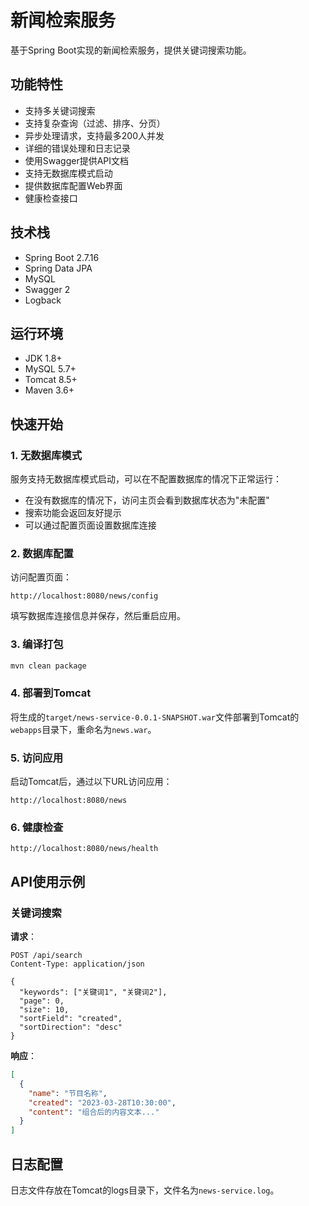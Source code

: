# 新闻检索服务

基于Spring Boot实现的新闻检索服务，提供关键词搜索功能。

## 功能特性

- 支持多关键词搜索
- 支持复杂查询（过滤、排序、分页）
- 异步处理请求，支持最多200人并发
- 详细的错误处理和日志记录
- 使用Swagger提供API文档
- 支持无数据库模式启动
- 提供数据库配置Web界面
- 健康检查接口

## 技术栈

- Spring Boot 2.7.16
- Spring Data JPA
- MySQL
- Swagger 2
- Logback

## 运行环境

- JDK 1.8+
- MySQL 5.7+
- Tomcat 8.5+
- Maven 3.6+

## 快速开始

### 1. 无数据库模式

服务支持无数据库模式启动，可以在不配置数据库的情况下正常运行：
- 在没有数据库的情况下，访问主页会看到数据库状态为"未配置"
- 搜索功能会返回友好提示
- 可以通过配置页面设置数据库连接

### 2. 数据库配置

访问配置页面：
```
http://localhost:8080/news/config
```

填写数据库连接信息并保存，然后重启应用。

### 3. 编译打包

```bash
mvn clean package
```

### 4. 部署到Tomcat

将生成的`target/news-service-0.0.1-SNAPSHOT.war`文件部署到Tomcat的`webapps`目录下，重命名为`news.war`。

### 5. 访问应用

启动Tomcat后，通过以下URL访问应用：

```
http://localhost:8080/news
```

### 6. 健康检查

```
http://localhost:8080/news/health
```

## API使用示例

### 关键词搜索

**请求**：

```http
POST /api/search
Content-Type: application/json

{
  "keywords": ["关键词1", "关键词2"],
  "page": 0,
  "size": 10,
  "sortField": "created",
  "sortDirection": "desc"
}
```

**响应**：

```json
[
  {
    "name": "节目名称",
    "created": "2023-03-28T10:30:00",
    "content": "组合后的内容文本..."
  }
]
```

## 日志配置

日志文件存放在Tomcat的logs目录下，文件名为`news-service.log`。
